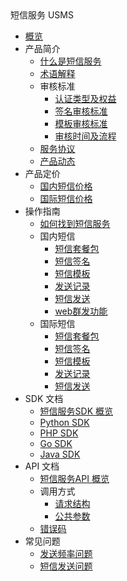 <div class="sidebar_title"> 短信服务 USMS</div>

* [概览](/usms/README)
* 产品简介
    * [什么是短信服务](/usms/introduction/2001)
    * [术语解释](/usms/introduction/2003)
    * 审核标准
        * [认证类型及权益](/usms/introduction/2005/2101)
        * [签名审核标准](/usms/introduction/2005/2103)
        * [模板审核标准](/usms/introduction/2005/2105)
        * [审核时间及流程](/usms/introduction/2005/2107)
    * [服务协议](/usms/introduction/service_level)
    * [产品动态](/usms/introduction/2009)
* 产品定价
    * [国内短信价格](/usms/price/3003)
    * [国际短信价格](/usms/price/3005)
* 操作指南
    * [如何找到短信服务](/usms/guide/5001)
    * 国内短信
        * [短信套餐包](/usms/guide/5003/301)
        * [短信签名](/usms/guide/5003/303)
        * [短信模板](/usms/guide/5003/305)
        * [发送记录](/usms/guide/5003/307)
        * [短信发送](/usms/guide/5003/309)
        * [web群发功能](/usms/guide/5003/311)
    * 国际短信
        * [短信套餐包](/usms/guide/5005/501)
        * [短信签名](/usms/guide/5005/503)
        * [短信模板](/usms/guide/5005/505)
        * [发送记录](/usms/guide/5005/507)
        * [短信发送](/usms/guide/5005/509)
* SDK 文档
    * [短信服务SDK 概览](/usms/sdk_docs/7001)
    * [Python SDK](/usms/sdk_docs/7003)
    * [PHP SDK](/usms/sdk_docs/7005)
    * [Go SDK](/usms/sdk_docs/7007)
    * [Java SDK](/usms/sdk_docs/7009)
* API 文档
    * [短信服务API 概览](/usms/api_docs/9001)
    * 调用方式
      * [请求结构](/usms/api_docs/req_construct/req_cons)
      * [公共参数](/usms/api_docs/req_construct/com_param)
    * [错误码](/usms/error_code)
* 常见问题
    * [发送频率问题](/usms/faq/1107)    
    * [短信发送问题](/usms/faq/1109)    









​    


​        
